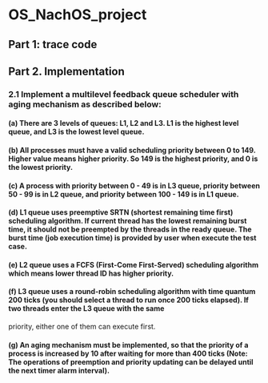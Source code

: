 # OS_NachOS_project
## Part 1: trace code
## Part 2. Implementation
### 2.1 Implement a multilevel feedback queue scheduler with aging mechanism as described below:
#### (a) There are 3 levels of queues: L1, L2 and L3. L1 is the highest level queue, and L3 is the lowest level queue.
#### (b) All processes must have a valid scheduling priority between 0 to 149. Higher value means higher priority. So 149 is the highest priority, and 0 is the lowest priority.
#### (c) A process with priority between 0 - 49 is in L3 queue, priority between 50 - 99 is in L2 queue, and priority between 100 - 149 is in L1 queue.
#### (d) L1 queue uses preemptive SRTN (shortest remaining time first) scheduling algorithm. If current thread has the lowest remaining burst time, it should not be preempted by the threads in the ready queue. The burst time (job execution time) is provided by user when execute the test case.
#### (e) L2 queue uses a FCFS (First-Come First-Served) scheduling algorithm which means lower thread ID has higher priority.
#### (f) L3 queue uses a round-robin scheduling algorithm with time quantum 200 ticks (you should select a thread to run once 200 ticks elapsed). If two threads enter the L3 queue with the same
priority, either one of them can execute first.
#### (g) An aging mechanism must be implemented, so that the priority of a process is increased by 10 after waiting for more than 400 ticks (Note: The operations of preemption and priority updating can be delayed until the next timer alarm interval).